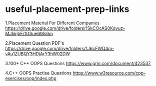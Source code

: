 # useful-placement-prep-links

1.Placement Material For Different Companies
https://drive.google.com/drive/folders/1SkCOcAS0Kqvuz-MJkkjbFr1GSue6Ms6m

2.Placement Question PDF's
https://drive.google.com/drive/folders/1J6cFWQ4m-vAu1ZUBQY3HDjArY3hW02DW

3.100+ C++ OOPS Questions
https://www.grin.com/document/423537

4.C++ OOPS Practise Questions
https://www.w3resource.com/cpp-exercises/oop/index.php
